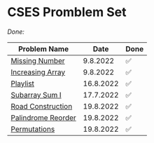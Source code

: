 # CSES Promblem Set

_Done:_

| Problem Name | Date  | Done
| ------------ | ----- | -----
| [Missing Number](https://github.com/LeonGurin/Competitive-Programming-Practice/tree/main/CSES/Missing%20Number) | 9.8.2022 | ✅
| [Increasing Array](https://github.com/LeonGurin/Competitive-Programming-Practice/tree/main/CSES/Increasing%20Array) | 9.8.2022 | ✅
| [Playlist](https://github.com/LeonGurin/Competitive-Programming-Practice/tree/main/CSES/Playlist) | 16.8.2022 | ✅
| [Subarray Sum I](https://github.com/LeonGurin/Competitive-Programming-Practice/tree/main/CSES/Subarray%20Sums%20I) | 17.7.2022 | ✅
| [Road Construction](https://github.com/LeonGurin/Competitive-Programming-Practice/tree/main/CSES/Road%20Construction) | 19.8.2022 | ✅
| [Palindrome Reorder](https://github.com/LeonGurin/Competitive-Programming-Practice/tree/main/CSES/Palindrome%20Reorder) | 19.8.2022 | ✅
| [Permutations](https://github.com/LeonGurin/Competitive-Programming-Practice/tree/main/CSES/Permutations) | 19.8.2022 | ✅


